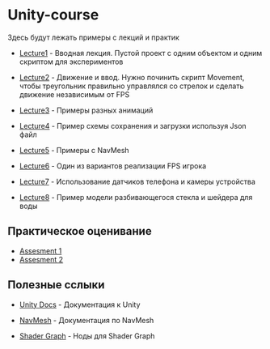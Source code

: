 # Unity-course

Здесь будут лежать примеры с лекций и практик

* [Lecture1](./Lecture1/) - Вводная лекция. Пустой проект с одним объектом и одним скриптом для экспериментов

* [Lecture2](./Lecture2/) - Движение и ввод. Нужно починить скрипт Movement, чтобы треугольник правильно управлялся со стрелок и сделать движение независимым от FPS

* [Lecture3](./Animation/) - Примеры разных анимаций

* [Lecture4](./SaveLoad/) - Пример схемы сохранения и загрузки используя Json файл

* [Lecture5](./NavMesh/) - Примеры с NavMesh

* [Lecture6](./FPSExample/) - Один из вариантов реализации FPS игрока

* [Lecture7](./PhoneControl/) - Использование датчиков телефона и камеры устройства

* [Lecture8](./GlassAndWater//) - Пример модели разбивающегося стекла и шейдера для воды

## Практическое оценивание

* [Assesment 1](./Practical_Assessment/Assesment1.md)
* [Assesment 2](./Practical_Assessment/Assesment2.md)

## Полезные сслыки
* [Unity Docs](https://docs.unity3d.com) - Документация к Unity

* [NavMesh](https://docs.unity3d.com/Packages/com.unity.ai.navigation@2.0/manual/index.html) - Документация по NavMesh

* [Shader Graph](https://docs.unity3d.com/Packages/com.unity.shadergraph@6.9/manual/index.html) - Ноды для Shader Graph

